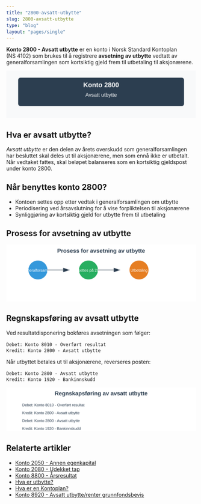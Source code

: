 ```yaml
---
title: "2800-avsatt-utbytte"
slug: 2800-avsatt-utbytte
type: "blog"
layout: "pages/single"
---
```


**Konto 2800 - Avsatt utbytte** er en konto i Norsk Standard Kontoplan (NS 4102) som brukes til å registrere **avsetning av utbytte** vedtatt av generalforsamlingen som kortsiktig gjeld frem til utbetaling til aksjonærene.

![Illustrasjon av konto 2800 avsatt utbytte](2800-avsatt-utbytte-image.svg)

## Hva er avsatt utbytte?

*Avsatt utbytte* er den delen av årets overskudd som generalforsamlingen har besluttet skal deles ut til aksjonærene, men som ennå ikke er utbetalt. Når vedtaket fattes, skal beløpet balanseres som en kortsiktig gjeldspost under konto 2800.

## Når benyttes konto 2800?

* Kontoen settes opp etter vedtak i generalforsamlingen om utbytte
* Periodisering ved årsavslutning for å vise forpliktelsen til aksjonærene
* Synliggjøring av kortsiktig gjeld for utbytte frem til utbetaling

## Prosess for avsetning av utbytte

![Prosess for avsetning av utbytte](avsetningsprosess.svg)

## Regnskapsføring av avsatt utbytte

Ved resultatdisponering bokføres avsetningen som følger:
```
Debet: Konto 8010 - Overført resultat
Kredit: Konto 2800 - Avsatt utbytte
```

Når utbyttet betales ut til aksjonærene, reverseres posten:
```
Debet: Konto 2800 - Avsatt utbytte
Kredit: Konto 1920 - Bankinnskudd
```

![Regnskapsføring av avsatt utbytte](regnskapsforing.svg)

## Relaterte artikler

* [Konto 2050 - Annen egenkapital](/blogs/kontoplan/2050-annen-egenkapital "Konto 2050 - Annen egenkapital: Annen egenkapital i Norsk Standard Kontoplan")
* [Konto 2080 - Udekket tap](/blogs/kontoplan/2080-udekket-tap "Konto 2080 - Udekket tap: Udekket tap i Norsk Standard Kontoplan")
* [Konto 8800 - Årsresultat](/blogs/kontoplan/8800-arsresultat "Konto 8800 - Årsresultat")
* [Hva er utbytte?](/blogs/regnskap/hva-er-utbytte "Hva er Utbytte? Regnskapsføring og Skattemessige Konsekvenser")
* [Hva er en Kontoplan?](/blogs/regnskap/hva-er-kontoplan "Hva er en Kontoplan? Komplett Guide til Kontoplaner i Norsk Regnskap")
* [Konto 8920 - Avsatt utbytte/renter grunnfondsbevis](/blogs/kontoplan/8920-avsatt-utbytte-renter-grunnfondsbevis "Konto 8920 - Avsatt utbytte/renter grunnfondsbevis: Avsetning av utbytte og renter på grunnfondsbevis som kortsiktig gjeld")
